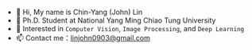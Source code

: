 - 👋 Hi, My name is Chin-Yang (John) Lin
- 🏫 Ph.D. Student at National Yang Ming Chiao Tung University
- 👀 Interested in `Computer Vision`, `Image Processing`, and `Deep Learning`
- 📫 Contact me：linjohn0903@gmail.com

